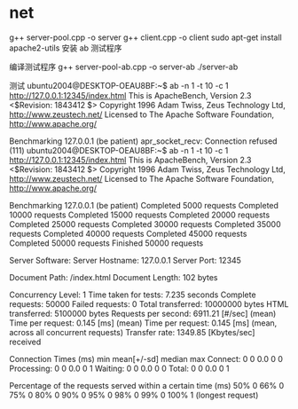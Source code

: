 # net
g++ server-pool.cpp -o server
g++ client.cpp -o client
sudo apt-get install apache2-utils  安装 ab 测试程序

编译测试程序
g++ server-pool-ab.cpp -o server-ab
./server-ab

测试
ubuntu2004@DESKTOP-OEAU8BF:~$ ab -n 1 -t 10 -c 1  http://127.0.0.1:12345/index.html
This is ApacheBench, Version 2.3 <$Revision: 1843412 $>
Copyright 1996 Adam Twiss, Zeus Technology Ltd, http://www.zeustech.net/
Licensed to The Apache Software Foundation, http://www.apache.org/

Benchmarking 127.0.0.1 (be patient)
apr_socket_recv: Connection refused (111)
ubuntu2004@DESKTOP-OEAU8BF:~$ ab -n 1 -t 10 -c 1  http://127.0.0.1:12345/index.html
This is ApacheBench, Version 2.3 <$Revision: 1843412 $>
Copyright 1996 Adam Twiss, Zeus Technology Ltd, http://www.zeustech.net/
Licensed to The Apache Software Foundation, http://www.apache.org/

Benchmarking 127.0.0.1 (be patient)
Completed 5000 requests
Completed 10000 requests
Completed 15000 requests
Completed 20000 requests
Completed 25000 requests
Completed 30000 requests
Completed 35000 requests
Completed 40000 requests
Completed 45000 requests
Completed 50000 requests
Finished 50000 requests


Server Software:
Server Hostname:        127.0.0.1
Server Port:            12345

Document Path:          /index.html
Document Length:        102 bytes

Concurrency Level:      1
Time taken for tests:   7.235 seconds
Complete requests:      50000
Failed requests:        0
Total transferred:      10000000 bytes
HTML transferred:       5100000 bytes
Requests per second:    6911.21 [#/sec] (mean)
Time per request:       0.145 [ms] (mean)
Time per request:       0.145 [ms] (mean, across all concurrent requests)
Transfer rate:          1349.85 [Kbytes/sec] received

Connection Times (ms)
              min  mean[+/-sd] median   max
Connect:        0    0   0.0      0       0
Processing:     0    0   0.0      0       1
Waiting:        0    0   0.0      0       0
Total:          0    0   0.0      0       1

Percentage of the requests served within a certain time (ms)
  50%      0
  66%      0
  75%      0
  80%      0
  90%      0
  95%      0
  98%      0
  99%      0
 100%      1 (longest request)
